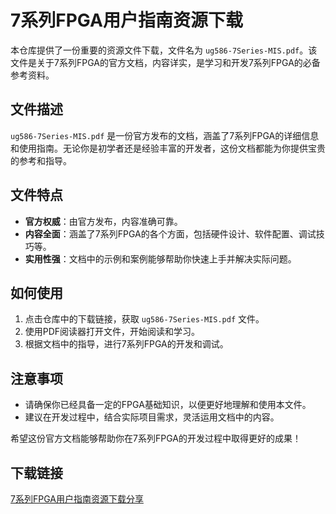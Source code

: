 # 7系列FPGA用户指南资源下载

本仓库提供了一份重要的资源文件下载，文件名为 `ug586-7Series-MIS.pdf`。该文件是关于7系列FPGA的官方文档，内容详实，是学习和开发7系列FPGA的必备参考资料。

## 文件描述

`ug586-7Series-MIS.pdf` 是一份官方发布的文档，涵盖了7系列FPGA的详细信息和使用指南。无论你是初学者还是经验丰富的开发者，这份文档都能为你提供宝贵的参考和指导。

## 文件特点

- **官方权威**：由官方发布，内容准确可靠。
- **内容全面**：涵盖了7系列FPGA的各个方面，包括硬件设计、软件配置、调试技巧等。
- **实用性强**：文档中的示例和案例能够帮助你快速上手并解决实际问题。

## 如何使用

1. 点击仓库中的下载链接，获取 `ug586-7Series-MIS.pdf` 文件。
2. 使用PDF阅读器打开文件，开始阅读和学习。
3. 根据文档中的指导，进行7系列FPGA的开发和调试。

## 注意事项

- 请确保你已经具备一定的FPGA基础知识，以便更好地理解和使用本文件。
- 建议在开发过程中，结合实际项目需求，灵活运用文档中的内容。

希望这份官方文档能够帮助你在7系列FPGA的开发过程中取得更好的成果！

## 下载链接

[7系列FPGA用户指南资源下载分享](https://pan.quark.cn/s/3a86e13be94d)